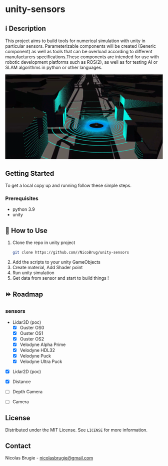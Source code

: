 # unity-sensors

## ℹ️️ Description

This project aims to build tools for numerical simulation with unity in particular sensors.
Parameterizable components will be created (Generic component) as well as tools that can be overload according to different manufacturers specifications.These components are intended for use with robotic development platforms such as ROS(2), as well as for testing AI or SLAM algorithms in python or other languages. 

![Screenshot](/pics/lidar.PNG)

## Getting Started

To get a local copy up and running follow these simple steps.

### Prerequisites

* python 3.9 
* unity


## 🔧 How to Use
1. Clone the repo in unity project
   ```sh
   git clone https://github.com//NicoBrug/unity-sensors
   ```
2. Add the scripts to your unity GameObjects
3. Create material, Add Shader point
4. Run unity simulation
5. Get data from sensor and start to build things !


## :fast_forward: Roadmap

### sensors
- Lidar3D (poc)
   - [x] Ouster OS0
   - [x] Ouster OS1
   - [x] Ouster OS2
   - [x] Velodyne Alpha Prime
   - [x] Velodyne HDL32
   - [x] Velodyne Puck
   - [x] Velodyne Ultra Puck   
- [x] Lidar2D (poc)
- [x] Distance 
- [ ] Depth Camera
- [ ] Camera




<!-- LICENSE -->
## License

Distributed under the MIT License. See `LICENSE` for more information.

<!-- CONTACT -->
## Contact
Nicolas Brugie - nicolasbrugie@gmail.com
